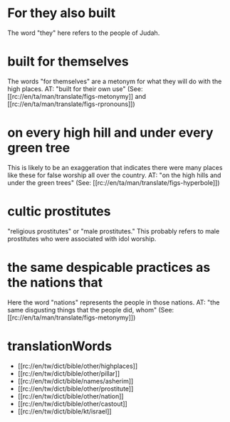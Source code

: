 # For they also built

The word "they" here refers to the people of Judah.

# built for themselves

The words "for themselves" are a metonym for what they will do with the high places. AT: "built for their own use" (See: [[rc://en/ta/man/translate/figs-metonymy]] and [[rc://en/ta/man/translate/figs-rpronouns]])

# on every high hill and under every green tree

This is likely to be an exaggeration that indicates there were many places like these for false worship all over the country. AT: "on the high hills and under the green trees" (See: [[rc://en/ta/man/translate/figs-hyperbole]])

# cultic prostitutes

"religious prostitutes" or "male prostitutes." This probably refers to male prostitutes who were associated with idol worship.

# the same despicable practices as the nations that

Here the word "nations" represents the people in those nations. AT: "the same disgusting things that the people did, whom" (See: [[rc://en/ta/man/translate/figs-metonymy]])

# translationWords

* [[rc://en/tw/dict/bible/other/highplaces]]
* [[rc://en/tw/dict/bible/other/pillar]]
* [[rc://en/tw/dict/bible/names/asherim]]
* [[rc://en/tw/dict/bible/other/prostitute]]
* [[rc://en/tw/dict/bible/other/nation]]
* [[rc://en/tw/dict/bible/other/castout]]
* [[rc://en/tw/dict/bible/kt/israel]]